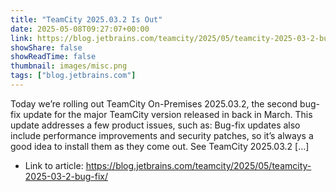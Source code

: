 ```yaml
---
title: "TeamCity 2025.03.2 Is Out"
date: 2025-05-08T09:27:07+00:00
link: https://blog.jetbrains.com/teamcity/2025/05/teamcity-2025-03-2-bug-fix/
showShare: false
showReadTime: false
thumbnail: images/misc.png
tags: ["blog.jetbrains.com"]
---
```

Today we’re rolling out TeamCity On-Premises 2025.03.2, the second bug-fix update for the major TeamCity version released in back in March. This update addresses a few product issues, such as: Bug-fix updates also include performance improvements and security patches, so it’s always a good idea to install them as they come out. See TeamCity 2025.03.2 […]

- Link to article: https://blog.jetbrains.com/teamcity/2025/05/teamcity-2025-03-2-bug-fix/